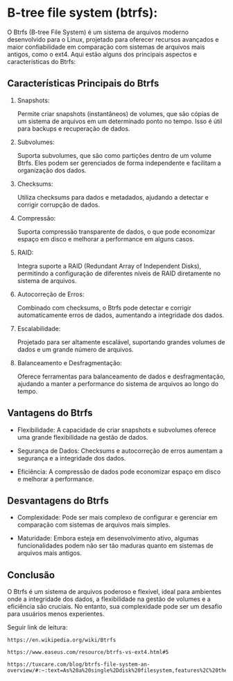 # B-tree file system (btrfs):

 O Btrfs (B-tree File System) é um sistema de arquivos moderno desenvolvido para o Linux, projetado para oferecer recursos avançados e maior confiabilidade em comparação com sistemas de arquivos mais antigos, como o ext4. Aqui estão alguns dos principais aspectos e características do Btrfs:

 ## Características Principais do Btrfs

 1. Snapshots:

    Permite criar snapshots (instantâneos) de volumes, que são cópias de um sistema de arquivos em um determinado ponto no tempo. Isso é útil para backups e recuperação de dados.

2. Subvolumes:

    Suporta subvolumes, que são como partições dentro de um volume Btrfs. Eles podem ser gerenciados de forma independente e facilitam a organização dos dados.

3. Checksums:

    Utiliza checksums para dados e metadados, ajudando a detectar e corrigir corrupção de dados.

4. Compressão:

    Suporta compressão transparente de dados, o que pode economizar espaço em disco e melhorar a performance em alguns casos.

5. RAID:

    Integra suporte a RAID (Redundant Array of Independent Disks), permitindo a configuração de diferentes níveis de RAID diretamente no sistema de arquivos.

6. Autocorreção de Erros:

    Combinado com checksums, o Btrfs pode detectar e corrigir automaticamente erros de dados, aumentando a integridade dos dados.

7. Escalabilidade:

    Projetado para ser altamente escalável, suportando grandes volumes de dados e um grande número de arquivos.

8. Balanceamento e Desfragmentação:

    Oferece ferramentas para balanceamento de dados e desfragmentação, ajudando a manter a performance do sistema de arquivos ao longo do tempo.

## Vantagens do Btrfs
- Flexibilidade: A capacidade de criar snapshots e subvolumes oferece uma grande flexibilidade na gestão de dados.

- Segurança de Dados: Checksums e autocorreção de erros aumentam a segurança e a integridade dos dados.

- Eficiência: A compressão de dados pode economizar espaço em disco e melhorar a performance.

## Desvantagens do Btrfs
- Complexidade: Pode ser mais complexo de configurar e gerenciar em comparação com sistemas de arquivos mais simples.

- Maturidade: Embora esteja em desenvolvimento ativo, algumas funcionalidades podem não ser tão maduras quanto em sistemas de arquivos mais antigos.

## Conclusão
O Btrfs é um sistema de arquivos poderoso e flexível, ideal para ambientes onde a integridade dos dados, a flexibilidade na gestão de volumes e a eficiência são cruciais. No entanto, sua complexidade pode ser um desafio para usuários menos experientes.

Seguir link de leitura:

    https://en.wikipedia.org/wiki/Btrfs

    https://www.easeus.com/resource/btrfs-vs-ext4.html#5

    https://tuxcare.com/blog/btrfs-file-system-an-overview/#:~:text=As%20a%20single%2Ddisk%20filesystem,features%2C%20the%20ground%20gets%20shakier.